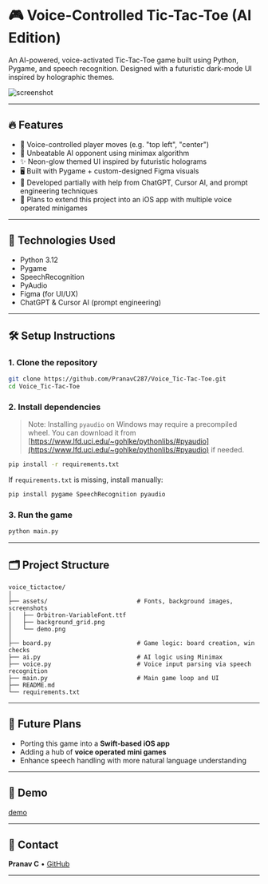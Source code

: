 # 🎮 Voice-Controlled Tic-Tac-Toe (AI Edition)

An AI-powered, voice-activated Tic-Tac-Toe game built using Python, Pygame, and speech recognition. Designed with a futuristic dark-mode UI inspired by holographic themes.

![screenshot](assets/demo.png)

---

## 🔥 Features

- 🎤 Voice-controlled player moves (e.g. "top left", "center")
- 🤖 Unbeatable AI opponent using minimax algorithm
- ✨ Neon-glow themed UI inspired by futuristic holograms
- 🖥️ Built with Pygame + custom-designed Figma visuals
- 🧠 Developed partially with help from ChatGPT, Cursor AI, and prompt engineering techniques
- 📱 Plans to extend this project into an iOS app with multiple voice operated minigames

---

## 🧠 Technologies Used

- Python 3.12
- Pygame
- SpeechRecognition
- PyAudio
- Figma (for UI/UX)
- ChatGPT & Cursor AI (prompt engineering)

---

## 🛠️ Setup Instructions

### 1. Clone the repository

```bash
git clone https://github.com/PranavC287/Voice_Tic-Tac-Toe.git
cd Voice_Tic-Tac-Toe
```

### 2. Install dependencies

> Note: Installing `pyaudio` on Windows may require a precompiled wheel. You can download it from [https://www.lfd.uci.edu/~gohlke/pythonlibs/#pyaudio](https://www.lfd.uci.edu/~gohlke/pythonlibs/#pyaudio) if needed.

```bash
pip install -r requirements.txt
```

If `requirements.txt` is missing, install manually:

```bash
pip install pygame SpeechRecognition pyaudio
```

### 3. Run the game

```bash
python main.py
```

---

## 🗂️ Project Structure

```
voice_tictactoe/
│
├── assets/                         # Fonts, background images, screenshots
│   ├── Orbitron-VariableFont.ttf
│   ├── background_grid.png
│   └── demo.png
│
├── board.py                        # Game logic: board creation, win checks
├── ai.py                           # AI logic using Minimax
├── voice.py                        # Voice input parsing via speech recognition
├── main.py                         # Main game loop and UI
├── README.md
└── requirements.txt
```

---

## 📱 Future Plans

- Porting this game into a **Swift-based iOS app**
- Adding a hub of **voice operated mini games**
- Enhance speech handling with more natural language understanding

---

## 📸 Demo

[demo](assets/demo.png)

---

## 📩 Contact
 
**Pranav C** • [GitHub](https://github.com/PranavC287)

---
